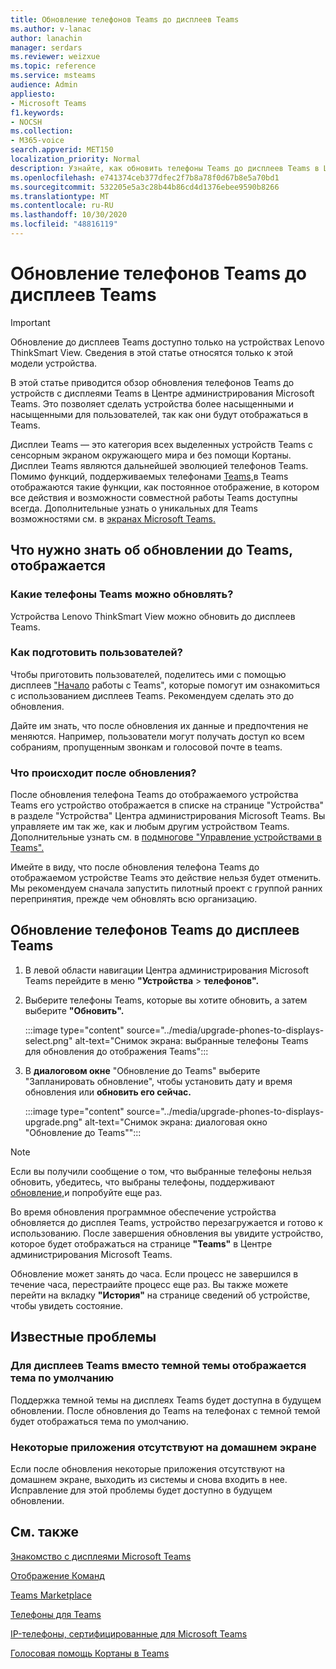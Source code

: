 ```yaml
---
title: Обновление телефонов Teams до дисплеев Teams
ms.author: v-lanac
author: lanachin
manager: serdars
ms.reviewer: weizxue
ms.topic: reference
ms.service: msteams
audience: Admin
appliesto:
- Microsoft Teams
f1.keywords:
- NOCSH
ms.collection:
- M365-voice
search.appverid: MET150
localization_priority: Normal
description: Узнайте, как обновить телефоны Teams до дисплеев Teams в Центре администрирования Microsoft Teams.
ms.openlocfilehash: e741374ceb377dfec2f7b8a78f0d67b8e5a70bd1
ms.sourcegitcommit: 532205e5a3c28b44b86cd4d1376ebee9590b8266
ms.translationtype: MT
ms.contentlocale: ru-RU
ms.lasthandoff: 10/30/2020
ms.locfileid: "48816119"
---
```

# <a name="upgrade-teams-phones-to-teams-displays"></a>Обновление телефонов Teams до дисплеев Teams

> [!IMPORTANT]
> Обновление до дисплеев Teams доступно только на устройствах Lenovo ThinkSmart View. Сведения в этой статье относятся только к этой модели устройства.  

В этой статье приводится обзор обновления телефонов Teams до устройств с дисплеями Teams в Центре администрирования Microsoft Teams. Это позволяет сделать устройства более насыщенными и насыщенными для пользователей, так как они будут отображаться в Teams.

Дисплеи Teams — это категория всех выделенных устройств Teams с сенсорным экраном окружающего мира и без помощи Кортаны. Дисплеи Teams являются дальнейшей эволюцией телефонов Teams. Помимо функций, поддерживаемых телефонами [Teams,](phones-for-teams.md#features-supported-by-teams-phones)в Teams отображаются такие функции, как постоянное отображение, в котором все действия и возможности совместной работы Teams доступны всегда. Дополнительные узнать о уникальных для Teams возможностями см. в [экранах Microsoft Teams.](teams-displays.md)

## <a name="what-you-need-to-know-about-upgrading-to-teams-displays"></a>Что нужно знать об обновлении до Teams, отображается

### <a name="which-teams-phones-can-be-upgraded"></a>Какие телефоны Teams можно обновлять?

Устройства Lenovo ThinkSmart View можно обновить до дисплеев Teams.

### <a name="how-can-i-prepare-users"></a>Как подготовить пользователей?

Чтобы приготовить пользователей, поделитесь ими с помощью дисплеев ["Начало](https://support.microsoft.com/office/get-started-with-teams-displays-ff299825-7f13-4528-96c2-1d3437e6d4e6) работы с Teams", которые помогут им ознакомиться с использованием дисплеев Teams. Рекомендуем сделать это до обновления.

Дайте им знать, что после обновления их данные и предпочтения не меняются. Например, пользователи могут получать доступ ко всем собраниям, пропущенным звонкам и голосовой почте в teams. 

### <a name="what-happens-after-the-upgrade"></a>Что происходит после обновления?

После обновления телефона Teams до отображаемого устройства Teams  его устройство отображается  в списке на странице "Устройства" в разделе "Устройства" Центра администрирования Microsoft Teams. Вы управляете им так же, как и любым другим устройством Teams. Дополнительные узнать см. в [подмногове "Управление устройствами в Teams".](device-management.md)

Имейте в виду, что после обновления телефона Teams до отображаемом устройстве Teams это действие нельзя будет отменить. Мы рекомендуем сначала запустить пилотный проект с группой ранних перепринятия, прежде чем обновлять всю организацию. 

## <a name="upgrade-your-teams-phones-to-teams-displays"></a>Обновление телефонов Teams до дисплеев Teams

1. В левой области навигации Центра администрирования Microsoft Teams перейдите в меню **"Устройства**  >  **телефонов".**
2. Выберите телефоны Teams, которые вы хотите обновить, а затем выберите **"Обновить".**

    :::image type="content" source="../media/upgrade-phones-to-displays-select.png" alt-text="Снимок экрана: выбранные телефоны Teams для обновления до отображения Teams":::

3. В **диалоговом окне**  "Обновление до Teams" выберите "Запланировать обновление", чтобы установить дату и время обновления или **обновить его сейчас.**

    :::image type="content" source="../media/upgrade-phones-to-displays-upgrade.png" alt-text="Снимок экрана: диалоговая окно "Обновление до Teams"":::

> [!NOTE]
> Если вы получили сообщение о том, что выбранные телефоны нельзя обновить, убедитесь, что выбраны телефоны, поддерживают [обновление,](#which-teams-phones-can-be-upgraded)и попробуйте еще раз.

Во время обновления программное обеспечение устройства обновляется до дисплея Teams, устройство перезагружается и готово к использованию. После завершения обновления вы увидите устройство, которое будет отображаться на странице **"Teams"** в Центре администрирования Microsoft Teams.

Обновление может занять до часа. Если процесс не завершился в течение часа, перестраийте процесс еще раз. Вы также можете перейти на вкладку **"История"** на странице сведений об устройстве, чтобы увидеть состояние.

## <a name="known-issues"></a>Известные проблемы

### <a name="teams-displays-have-the-default-theme-instead-of-the-dark-theme"></a>Для дисплеев Teams вместо темной темы отображается тема по умолчанию

Поддержка темной темы на дисплеях Teams будет доступна в будущем обновлении. После обновления до Teams на телефонах с темной темой будет отображаться тема по умолчанию.

### <a name="some-apps-are-missing-from-the-home-screen"></a>Некоторые приложения отсутствуют на домашнем экране

Если после обновления некоторые приложения отсутствуют на домашнем экране, выходить из системы и снова входить в нее. Исправление для этой проблемы будет доступно в будущем обновлении.

## <a name="see-also"></a>См. также

[Знакомство с дисплеями Microsoft Teams](https://techcommunity.microsoft.com/t5/microsoft-teams-blog/introducing-microsoft-teams-displays/ba-p/1505437)

[Отображение Команд](teams-displays.md)

[Teams Marketplace](https://office.com/teamsdevices)

[Телефоны для Teams](phones-for-teams.md)

[IP-телефоны, сертифицированные для Microsoft Teams](teams-ip-phones.md)

[Голосовая помощь Кортаны в Teams](https://docs.microsoft.com/MicrosoftTeams/cortana-in-teams)
